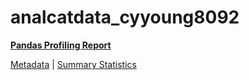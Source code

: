 # analcatdata_cyyoung8092

[**Pandas Profiling Report**](../docs_sources/profile/analcatdata_cyyoung8092.html)

[Metadata](metadata.yaml) | [Summary Statistics](summary_stats.csv)

